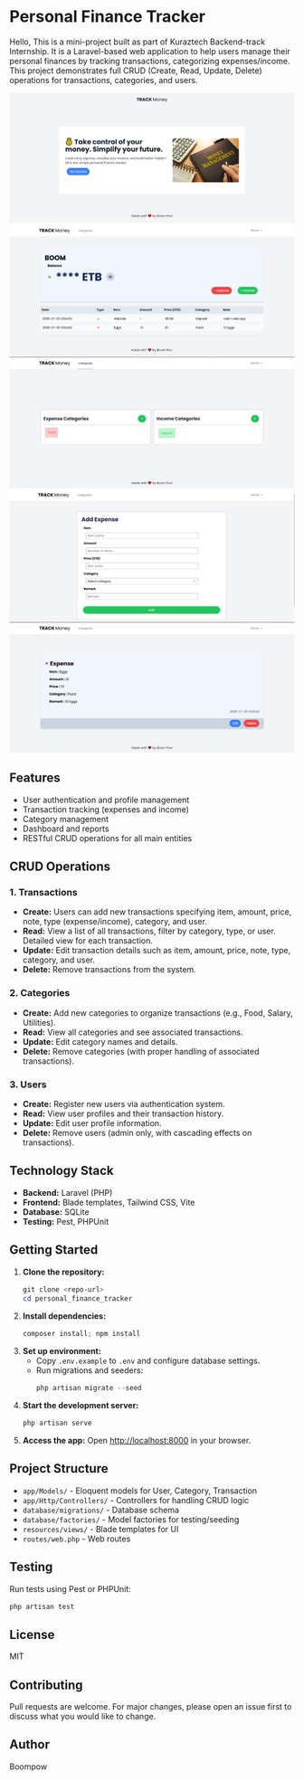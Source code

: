 
# Personal Finance Tracker

Hello, This is a mini-project built as part of Kuraztech Backend-track Internship. It is a Laravel-based web application to help users manage their personal finances by tracking transactions, categorizing expenses/income. This project demonstrates full CRUD (Create, Read, Update, Delete) operations for transactions, categories, and users.

![Welcome](public\asset\screenshots\welcome.PNG)
![Dashboard](public\asset\screenshots\dashboard.PNG)
![Categories](public\asset\screenshots\categories.PNG)
![Create](public\asset\screenshots\create.PNG)
![Transaction](public\asset\screenshots\transaction.PNG)

## Features
- User authentication and profile management
- Transaction tracking (expenses and income)
- Category management
- Dashboard and reports
- RESTful CRUD operations for all main entities

## CRUD Operations

### 1. Transactions
- **Create:** Users can add new transactions specifying item, amount, price, note, type (expense/income), category, and user.
- **Read:** View a list of all transactions, filter by category, type, or user. Detailed view for each transaction.
- **Update:** Edit transaction details such as item, amount, price, note, type, category, and user.
- **Delete:** Remove transactions from the system.

### 2. Categories
- **Create:** Add new categories to organize transactions (e.g., Food, Salary, Utilities).
- **Read:** View all categories and see associated transactions.
- **Update:** Edit category names and details.
- **Delete:** Remove categories (with proper handling of associated transactions).

### 3. Users
- **Create:** Register new users via authentication system.
- **Read:** View user profiles and their transaction history.
- **Update:** Edit user profile information.
- **Delete:** Remove users (admin only, with cascading effects on transactions).

## Technology Stack
- **Backend:** Laravel (PHP)
- **Frontend:** Blade templates, Tailwind CSS, Vite
- **Database:** SQLite
- **Testing:** Pest, PHPUnit

## Getting Started
1. **Clone the repository:**
   ```powershell
   git clone <repo-url>
   cd personal_finance_tracker
   ```
2. **Install dependencies:**
   ```powershell
   composer install; npm install
   ```
3. **Set up environment:**
   - Copy `.env.example` to `.env` and configure database settings.
   - Run migrations and seeders:
     ```powershell
     php artisan migrate --seed
     ```
4. **Start the development server:**
   ```powershell
   php artisan serve
   ```
5. **Access the app:**
   Open [http://localhost:8000](http://localhost:8000) in your browser.

## Project Structure
- `app/Models/` - Eloquent models for User, Category, Transaction
- `app/Http/Controllers/` - Controllers for handling CRUD logic
- `database/migrations/` - Database schema
- `database/factories/` - Model factories for testing/seeding
- `resources/views/` - Blade templates for UI
- `routes/web.php` - Web routes

## Testing
Run tests using Pest or PHPUnit:
```powershell
php artisan test
```

## License
MIT

## Contributing
Pull requests are welcome. For major changes, please open an issue first to discuss what you would like to change.

## Author
Boompow
